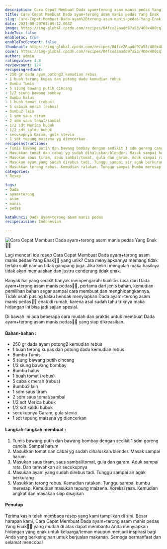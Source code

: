 ```yaml
---
description: Cara Cepat Membuat Dada ayam+terong asam manis pedas Yang Enak"
title: Cara Cepat Membuat Dada ayam+terong asam manis pedas Yang Enak
slug: Cara-Cepat-Membuat-Dada-ayam%2Bterong-asam-manis-pedas-Yang-Enak
date: 2021-09-29T03:09:12.063Z
image: https://img-global.cpcdn.com/recipes/04fce28aadd97a53/400x400cq70/photo.jpg
hideToc: false
enableToc: true
enableTocContent: false
thumbnail: https://img-global.cpcdn.com/recipes/04fce28aadd97a53/400x400cq70/photo.jpg
cover: https://img-global.cpcdn.com/recipes/04fce28aadd97a53/400x400cq70/photo.jpg
author: admin
ratingvalue: 4.8
reviewcount: 124
recipeingredient:
- 250 gr dada ayam potong2 kemudian rebus
- 1 buah terong kupas dan potong dadu kemudian rebus
- Bumbu Tumis
- 5 siung bawang putih cincang
- 1/2 siung bawang bombay
- Bumbu halus
- 1 buah tomat (rebus)
- 5 cabaik merah (rebus)
- Bumbu2 lain
- 1 sdm saus tiram
- 2 sdm saus tomat/sambal
- 1/2 sdt Merica bubuk
- 1/2 sdt kaldu bubuk
- secukupnya Garam, gula stevia
- 1 sdt tepung maizena yg diencerkan
recipeinstructions:
- Tumis bawang putih dan bawang bombay dengan sedikit 1 sdm goreng canola. Sampai harum
- Masukkan tomat dan cabai yg sudah dihaluskan/blender. Masak sampai harum
- Masukan saus tiram, saus sambal/tomat, gula dan garam. Aduk sampai rata. Dan tamvahkan air secukupnya
- Masukan ayam yang sudah direbus tadi. Tunggu sampai air agak berkurang
- Masukkan terong rebus. Kemudian ratakan. Tunggu sampai bumbu meresap. Kemudian masukan tepung maizena. Koreksi rasa. Kemudian angkat dan masakan siap disajikan
categories:
- Resep

tags:
- Dada
- ayam+terong
- asam
- manis
- pedas

katakunci: Dada ayam+terong asam manis pedas
recipecuisine: Indonesian

---
```


![Cara Cepat Membuat Dada ayam+terong asam manis pedas Yang Enak👩‍🍳](https://img-global.cpcdn.com/recipes/04fce28aadd97a53/400x400cq70/photo.jpg)

Lagi mencari ide resep Cara Cepat Membuat Dada ayam+terong asam manis pedas Yang Enak👩‍🍳 yang unik? Cara menyiapkannya memang tidak terlalu sulit namun tidak gampang juga. Jika keliru mengolah maka hasilnya tidak akan memuaskan dan justru cenderung tidak enak.

Banyak hal yang sedikit banyak mempengaruhi kualitas rasa dari Dada ayam+terong asam manis pedas👩‍🍳, pertama dari jenis bahan, kemudian pemilihan bahan segar sampai cara membuat dan menghidangkannya. Tidak usah pusing kalau hendak menyiapkan Dada ayam+terong asam manis pedas👩‍🍳 enak di rumah, karena asal sudah tahu triknya maka hidangan ini bisa jadi sajian spesial.

Di bawah ini ada beberapa cara mudah dan praktis untuk membuat Dada ayam+terong asam manis pedas👩‍🍳 yang siap dikreasikan.

<!--inarticleads1-->

#### Bahan-bahan :

- 250 gr dada ayam potong2 kemudian rebus
- 1 buah terong kupas dan potong dadu kemudian rebus
- Bumbu Tumis
- 5 siung bawang putih cincang
- 1/2 siung bawang bombay
- Bumbu halus
- 1 buah tomat (rebus)
- 5 cabaik merah (rebus)
- Bumbu2 lain
- 1 sdm saus tiram
- 2 sdm saus tomat/sambal
- 1/2 sdt Merica bubuk
- 1/2 sdt kaldu bubuk
- secukupnya Garam, gula stevia
- 1 sdt tepung maizena yg diencerkan

<!--inarticleads2-->

#### Langkah-langkah membuat :

1. Tumis bawang putih dan bawang bombay dengan sedikit 1 sdm goreng canola. Sampai harum
1. Masukkan tomat dan cabai yg sudah dihaluskan/blender. Masak sampai harum
1. Masukan saus tiram, saus sambal/tomat, gula dan garam. Aduk sampai rata. Dan tamvahkan air secukupnya
1. Masukan ayam yang sudah direbus tadi. Tunggu sampai air agak berkurang
1. Masukkan terong rebus. Kemudian ratakan. Tunggu sampai bumbu meresap. Kemudian masukan tepung maizena. Koreksi rasa. Kemudian angkat dan masakan siap disajikan

#### Penutup

Terima kasih telah membaca resep yang kami tampilkan di sini. Besar harapan kami, Cara Cepat Membuat Dada ayam+terong asam manis pedas Yang Enak👩‍🍳 yang mudah di atas dapat membantu Anda menyiapkan hidangan yang enak untuk keluarga/teman maupun menjadi inspirasi bagi Anda yang berkeinginan untuk berjualan makanan. Semoga bermanfaat dan selamat mencoba!